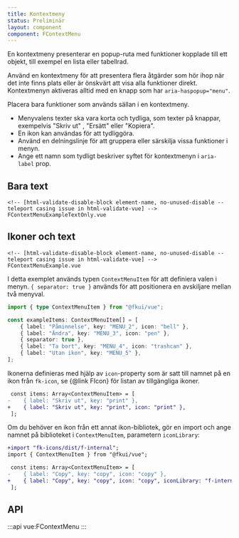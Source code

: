```yaml
---
title: Kontextmeny
status: Preliminär
layout: component
component: FContextMenu
---
```


En kontextmeny presenterar en popup-ruta med funktioner kopplade till ett objekt, till exempel en lista eller tabellrad.

Använd en kontextmeny för att presentera flera åtgärder som hör ihop när det inte finns plats eller
är önskvärt att visa alla funktioner direkt. Kontextmenyn aktiveras alltid med en knapp som har `aria-haspopup="menu"`.

Placera bara funktioner som används sällan i en kontextmeny.

- Menyvalens texter ska vara korta och tydliga, som texter på knappar, exempelvis "Skriv ut" , "Ersätt" eller "Kopiera".
- En ikon kan användas för att tydliggöra.
- Använd en delningslinje för att gruppera eller särskilja vissa funktioner i menyn.
- Ange ett namn som tydligt beskriver syftet för kontextmenyn i `aria-label` prop.

## Bara text

```import
<!-- [html-validate-disable-block element-name, no-unused-disable -- teleport casing issue in html-validate-vue] -->
FContextMenuExampleTextOnly.vue
```

## Ikoner och text

```import
<!-- [html-validate-disable-block element-name, no-unused-disable -- teleport casing issue in html-validate-vue] -->
FContextMenuExample.vue
```

I detta exemplet används typen `ContextMenuItem` för att definiera valen i menyn.
`{ separator: true }` används för att positionera en avskiljare mellan två menyval.

```ts
import { type ContextMenuItem } from "@fkui/vue";

const exampleItems: ContextMenuItem[] = [
    { label: "Påminnelse", key: "MENU_2", icon: "bell" },
    { label: "Ändra", key: "MENU_3", icon: "pen" },
    { separator: true },
    { label: "Ta bort", key: "MENU_4", icon: "trashcan" },
    { label: "Utan ikon", key: "MENU_5" },
];
```

Ikonerna definieras med hjälp av `icon`-property som är satt till namnet på en ikon från `fk-icon`, se {@link FIcon} för listan av tillgängliga ikoner.

```diff
 const items: Array<ContextMenuItem> = [
-    { label: "Skriv ut", key: "print" },
+    { label: "Skriv ut", key: "print", icon: "print" },
 ];
```

Om du behöver en ikon från ett annat ikon-bibliotek, gör en import och ange namnet på biblioteket i `ContextMenuItem`, parametern `iconLibrary`:

```diff
+import "fk-icons/dist/f-internal";
import { ContextMenuItem } from "@fkui/vue";
```

```diff
 const items: Array<ContextMenuItem> = [
-    { label: "Copy", key: "copy", icon: "copy" },
+    { label: "Copy", key: "copy", icon: "copy", iconLibrary: "f-internal" },
 ];
```

## API

:::api
vue:FContextMenu
:::
